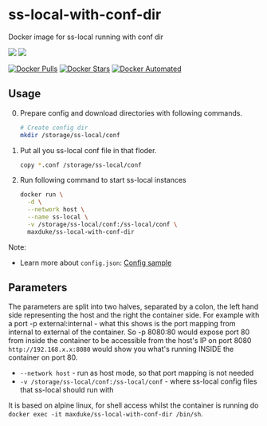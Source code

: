 # ss-local-with-conf-dir
Docker image for ss-local running with conf dir

[![](https://images.microbadger.com/badges/version/maxduke/ss-local-with-conf-dir.svg)](https://microbadger.com/images/maxduke/ss-local-with-conf-dir "Get your own version badge on microbadger.com")
[![](https://images.microbadger.com/badges/image/maxduke/ss-local-with-conf-dir.svg)](https://microbadger.com/images/maxduke/ss-local-with-conf-dir "Get your own image badge on microbadger.com")

[![Docker Pulls](https://img.shields.io/docker/pulls/maxduke/ss-local-with-conf-dir.svg)](https://hub.docker.com/r/maxduke/ss-local-with-conf-dir/ "Docker Pulls")
[![Docker Stars](https://img.shields.io/docker/stars/maxduke/ss-local-with-conf-dir.svg)](https://hub.docker.com/r/maxduke/ss-local-with-conf-dir/ "Docker Stars")
[![Docker Automated](https://img.shields.io/docker/automated/maxduke/ss-local-with-conf-dir.svg)](https://hub.docker.com/r/maxduke/ss-local-with-conf-dir/ "Docker Automated")

## Usage

0. Prepare config and download directories with following commands.

    ```bash
    # Create config dir
    mkdir /storage/ss-local/conf
    ```
0. Put all you ss-local conf file in that floder.

    ```bash
	copy *.conf /storage/ss-local/conf
    ```
0. Run following command to start ss-local instances

    ```bash
    docker run \
      -d \
	  --network host \
      --name ss-local \
      -v /storage/ss-local/conf:/ss-local/conf \
      maxduke/ss-local-with-conf-dir
    ```

Note:
* Learn more about `config.json`: [Config sample](https://raw.githubusercontent.com/shadowsocks/shadowsocks-libev/master/config.json)

## Parameters

The parameters are split into two halves, separated by a colon, the left hand side representing the host and the right the container side.
For example with a port -p external:internal - what this shows is the port mapping from internal to external of the container.
So -p 8080:80 would expose port 80 from inside the container to be accessible from the host's IP on port 8080
`http://192.168.x.x:8080` would show you what's running INSIDE the container on port 80.


* `--network host` - run as host mode, so that port mapping is not needed
* `-v /storage/ss-local/conf:/ss-local/conf` - where ss-local config files that ss-local should run with

It is based on alpine linux, for shell access whilst the container is running do `docker exec -it maxduke/ss-local-with-conf-dir /bin/sh`.

